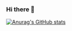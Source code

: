 ### Hi there 👋
[![Anurag's GitHub stats](https://github-readme-stats.vercel.app/api?username=limhaekyu)](https://github.com/limhaekyu/github-readme-stats)
<!--
**limhaekyu/limhaekyu** is a ✨ _special_ ✨ repository because its `README.md` (this file) appears on your GitHub profile.

Here are some ideas to get you started:

- 🔭 I’m currently working on ...
- 🌱 I’m currently learning ...
- 👯 I’m looking to collaborate on ...
- 🤔 I’m looking for help with ...
- 💬 Ask me about ...
- 📫 How to reach me: ...
- 😄 Pronouns: ...
- ⚡ Fun fact: ...
-->
